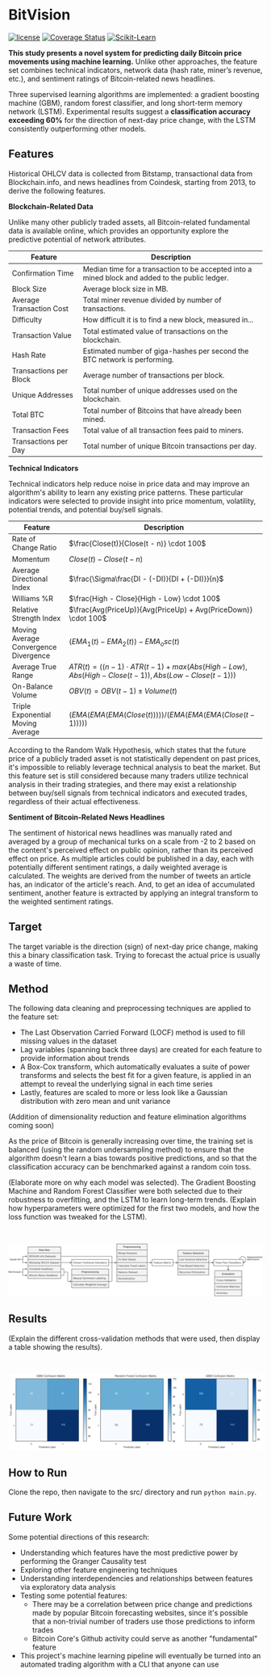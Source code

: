 BitVision
======
[![license](https://img.shields.io/github/license/mashape/apistatus.svg)]()
[![Coverage Status](https://coveralls.io/repos/github/shobrook/BitVision/badge.svg?branch=master)](https://coveralls.io/github/shobrook/BitVision?branch=master)
[![Scikit-Learn](https://img.shields.io/badge/Sklearn-0.19.1-yellow.svg)](http://scikit-learn.org/stable/)


**This study presents a novel system for predicting daily Bitcoin price movements using machine learning.** Unlike other approaches, the feature set combines technical indicators, network data (hash rate, miner’s revenue, etc.), and sentiment ratings of Bitcoin-related news headlines.


Three supervised learning algorithms are implemented: a gradient boosting machine (GBM), random forest classifier, and long short-term memory network (LSTM). Experimental results suggest a **classification accuracy exceeding 60%** for the direction of next-day price change, with the LSTM consistently outperforming other models.

## Features

Historical OHLCV data is collected from Bitstamp, transactional data from Blockchain.info, and news headlines from Coindesk, starting from 2013, to derive the following features.

**Blockchain-Related Data**

Unlike many other publicly traded assets, all Bitcoin-related fundamental data is available online, which provides an opportunity explore the predictive potential of network attributes.

| Feature|  Description	|
| --- | --- |
| Confirmation Time | Median time for a transaction to be accepted into a mined block and added to the public ledger. |
| Block Size | Average block size in MB. |
| Average Transaction Cost | Total miner revenue divided by number of transactions. |
| Difficulty | How difficult it is to find a new block, measured in... |
| Transaction Value | Total estimated value of transactions on the blockchain. |
| Hash Rate | Estimated number of giga-hashes per second the BTC network is performing. |
| Transactions per Block | Average number of transactions per block. |
| Unique Addresses | Total number of unique addresses used on the blockchain. |
| Total BTC | Total number of Bitcoins that have already been mined. |
| Transaction Fees | Total value of all transaction fees paid to miners. |
| Transactions per Day | Total number of unique Bitcoin transactions per day. |

**Technical Indicators**

Technical indicators help reduce noise in price data and may improve an algorithm's ability to learn any existing price patterns. These particular indicators were selected to provide insight into price momentum, volatility, potential trends, and potential buy/sell signals.

| Feature|  Description	|
| --- | --- |
| Rate of Change Ratio | $\frac{Close(t)}{Close(t - n)} \cdot 100$ |
| Momentum | $Close(t) - Close(t - n)$ |
| Average Directional Index | $\frac{\Sigma\frac{DI - (-DI)}{DI + (-DI)}}{n}$ |
| Williams %R | $\frac{High - Close}{High - Low} \cdot 100$ |
| Relative Strength Index | $\frac{Avg(PriceUp)}{Avg(PriceUp) + Avg(PriceDown)} \cdot 100$ |
| Moving Average Convergence Divergence | $(EMA_1(t) - EMA_2(t)) - EMA_osc(t)$ |
| Average True Range | $ATR(t) = ((n - 1) \cdot ATR(t - 1) + max(Abs(High - Low), Abs(High - Close(t - 1)), Abs(Low - Close(t - 1)))$ |
| On-Balance Volume | $OBV(t) = OBV(t - 1) \pm Volume(t)$ |
| Triple Exponential Moving Average | $(EMA(EMA(EMA(Close(t)))))/(EMA(EMA(EMA(Close(t - 1)))))$ |

According to the Random Walk Hypothesis, which states that the future price of a publicly traded asset is not statistically dependent on past prices, it's impossible to reliably leverage technical analysis to beat the market. But this feature set is still considered because many traders utilize technical analysis in their trading strategies, and there may exist a relationship between buy/sell signals from technical indicators and executed trades, regardless of their actual effectiveness.

**Sentiment of Bitcoin-Related News Headlines**

The sentiment of historical news headlines was manually rated and averaged by a group of mechanical turks on a scale from -2 to 2 based on the content's perceived effect on public opinion, rather than its perceived effect on price. As multiple articles could be published in a day, each with potentially different sentiment ratings, a daily weighted average is calculated. The weights are derived from the number of tweets an article has, an indicator of the article's reach. And, to get an idea of accumulated sentiment, another feature is extracted by applying an integral transform to the weighted sentiment ratings.

## Target

The target variable is the direction (sign) of next-day price change, making this a binary classification task. Trying to forecast the actual price is usually a waste of time.

## Method

The following data cleaning and preprocessing techniques are applied to the feature set:
* The Last Observation Carried Forward (LOCF) method is used to fill missing values in the dataset
* Lag variables (spanning back three days) are created for each feature to provide information about trends
* A Box-Cox transform, which automatically evaluates a suite of power transforms and selects the best fit for a given feature, is applied in an attempt to reveal the underlying signal in each time series
* Lastly, features are scaled to more or less look like a Gaussian distribution with zero mean and unit variance

(Addition of dimensionality reduction and feature elimination algorithms coming soon)

As the price of Bitcoin is generally increasing over time, the training set is balanced (using the random undersampling method) to ensure that the algorithm doesn't learn a bias towards positive predictions, and so that the classification accuracy can be benchmarked against a random coin toss.

(Elaborate more on why each model was selected). The Gradient Boosting Machine and Random Forest Classifier were both selected due to their robustness to overfitting, and the LSTM to learn long-term trends. (Explain how hyperparameters were optimized for the first two models, and how the loss function was tweaked for the LSTM).

<br />

![BitVision Pipeline](img/flowchart.png)

## Results

(Explain the different cross-validation methods that were used, then display a table showing the results).

<br />

![Confusion Matrices](img/confusion_matrices.png)

## How to Run

Clone the repo, then navigate to the src/ directory and run `python main.py`.

## Future Work

Some potential directions of this research:
* Understanding which features have the most predictive power by performing the Granger Causality test
* Exploring other feature engineering techniques
* Understanding interdependencies and relationships between features via exploratory data analysis
* Testing some potential features:
	* There may be a correlation between price change and predictions made by popular Bitcoin forecasting websites, since it's possible that a non-trivial number of traders use those predictions to inform trades
	* Bitcoin Core's Github activity could serve as another "fundamental" feature
* This project's machine learning pipeline will eventually be turned into an automated trading algorithm with a CLI that anyone can use
